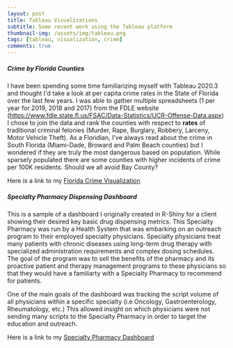 ```yaml
---
layout: post
title: Tableau Visualizations
subtitle: Some recent work using the Tableau platform
thumbnail-img: /assets/img/tableau.png
tags: [tableau, visualization, crime]
comments: true
---
```


##### Crime by Florida Counties
I have been spending some time familiarizing myself with Tableau 2020.3 and thought I'd take a look at per capita crime rates in the State of Florida over the last few years.  I was able to gather multiple spreadsheets (1 per year for 2019, 2018 and 2017) from the FDLE website (https://www.fdle.state.fl.us/FSAC/Data-Statistics/UCR-Offense-Data.aspx) I chose to join the data and rank the counties with respect to **rates** of traditional criminal felonies (Murder, Rape, Burglary, Robbery, Larceny, Motor Vehicle Theft). As a Floridian, I've always read about the crime in South Florida (Miami-Dade, Broward and Palm Beach counties) but I wondered if they are truly the most dangerous based on population. While sparsely populated there are some counties with higher incidents of crime per 100K residents. Should we all avoid Bay County? 

Here is a link to my [Florida Crime Visualization](http://CuriosityData.com/CrimeMap.html)

##### Specialty Pharmacy Dispensing Dashboard
This is a sample of a dashboard I originally created in R-Shiny for a client showing their desired key basic drug dispensing metrics. This Specialty Pharmacy was run by a Health System that was embarking on an outreach program to their employed specialty physicians. Specialty physicians treat many patients with chronic diseases using long-term drug therapy with specialized administration requirements and complex dosing schedules. The goal of the program was to sell the benefits of the pharmacy and its proactive patient and therapy management programs to these physicians so that they would have a familiarty with a Specialty Pharmacy to recommend for patients. 

One of the main goals of the dashboard was tracking the script volume of all physicians within a specific specialty (i.e Oncology, Gastroenterology, Rheumatology, etc.) This allowed insight on which physicians were not sending many scripts to the Specialty Pharmacy in order to target the education and outreach.

Here is a link to my [Specialty Pharmacy Dashboard](http://CuriosityData.com/PharmacyDashboard.html)

